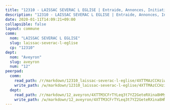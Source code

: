 ```yaml
---
title: "12310 - LAISSAC SEVERAC L EGLISE | Entraide, Annonces, Initiatives"
description: "12310 - LAISSAC SEVERAC L EGLISE | Entraide, Annonces, Initiatives"
date: 2020-01-11T14:09:21+09:00
collapsible: false
layout: commune
comm:
  nom: "LAISSAC SEVERAC L EGLISE"
  slug: laissac-severac-l-eglise
  cp: "12310"
dept:
  nom: "Aveyron"
  slug: aveyron
  num: "12"
peerpad:
  comm:
    read_path: /r/markdown/12310_laissac-severac-l-eglise/4XTTMAzCCHziwA2PLmuf8ASYqHoiii2uc1nipfsFuK9VLvPE4
    write_path: /w/markdown/12310_laissac-severac-l-eglise/4XTTMAzCCHziwA2PLmuf8ASYqHoiii2uc1nipfsFuK9VLvPE4-K3TgThwzFN58BSpfmspb2HbDkD1fYZAQCD8qy9s4pA889w32rN1BnnHiPjz9rqFtLc4ttPf3Kfa6oBCYvjuFN3r5cvoES52gzSf6LNxpnu7XeXKZMTj6Kt61DzqvMQ3ErjetroxY
  dept:
    read_path: /r/markdown/12_aveyron/4XTTM3CFrTYLeq3t7YZ2GeteRXina8HMy585xLdATaEm28gJq
    write_path: /w/markdown/12_aveyron/4XTTM3CFrTYLeq3t7YZ2GeteRXina8HMy585xLdATaEm28gJq-K3TgUfu3tdsvnJNzfCjLcQBm4uQ83gag77qnaAo9pjUvbpQyfAVAxJdyULKffeJFVcGHHVraYZNVQhiGBeBUKBFLy2Vr8dapgU6tQCmoJQ6dgnoqRGmK9bSxqhW9VArfxRuTPcgV
---
```


